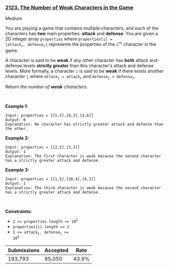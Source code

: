 ### [2123. The Number of Weak Characters in the Game](https://leetcode.com/problems/the-number-of-weak-characters-in-the-game/)

Medium

You are playing a game that contains multiple characters, and each of the characters has __two__ main properties: __attack__ and __defense__. You are given a 2D integer array `` properties `` where <code>properties[i] = [attack<sub>i</sub>, defense<sub>i</sub>]</code> represents the properties of the <code>i<sup>th</sup></code> character in the game.

A character is said to be __weak__ if any other character has __both__ attack and defense levels __strictly greater__ than this character's attack and defense levels. More formally, a character `` i `` is said to be __weak__ if there exists another character `` j `` where <code>attack<sub>j</sub> > attack<sub>i</sub></code> and <code>defense<sub>j</sub> > defense<sub>i</sub></code>.

Return _the number of __weak__ characters_.

 

__Example 1:__

```
Input: properties = [[5,5],[6,3],[3,6]]
Output: 0
Explanation: No character has strictly greater attack and defense than the other.
```

__Example 2:__

```
Input: properties = [[2,2],[3,3]]
Output: 1
Explanation: The first character is weak because the second character has a strictly greater attack and defense.
```

__Example 3:__

```
Input: properties = [[1,5],[10,4],[4,3]]
Output: 1
Explanation: The third character is weak because the second character has a strictly greater attack and defense.
```

 

__Constraints:__

*   <code>2 <= properties.length <= 10<sup>5</sup></code>
*   `` properties[i].length == 2 ``
*   <code>1 <= attack<sub>i</sub>, defense<sub>i</sub> <= 10<sup>5</sup></code>

| Submissions    | Accepted     | Rate   |
| -------------- | ------------ | ------ |
| 193,793 | 85,050 | 43.9% |